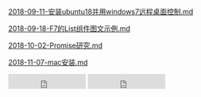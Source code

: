 [2018-09-11-安装ubuntu18并用windows7远程桌面控制.md](2018-09-11-安装ubuntu18并用windows7远程桌面控制.md)

[2018-09-18-F7的List组件图文示例.md](2018-09-18-F7的List组件图文示例.md)

[2018-10-02-Promise研究.md](2018-10-02-Promise研究.md)

[2018-11-07-mac安装.md](2018-11-07-mac安装.md)

<iframe src="https://ghbtns.com/github-btn.html?user=yidao620c&amp;repo=python3-cookbook&amp;type=watch&amp;count=true&amp;size=large" allowtransparency="true" frameborder="0" scrolling="0" width="156px" height="30px"></iframe>
<iframe src="https://ghbtns.com/github-btn.html?user=yidao620c&amp;repo=python3-cookbook&amp;type=fork&amp;count=true&amp;size=large" allowtransparency="true" frameborder="0" scrolling="0" width="156px" height="30px"></iframe>
